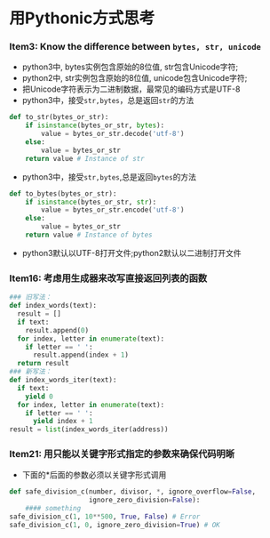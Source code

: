 # 用Pythonic方式思考

### Item3: Know the difference between `bytes, str, unicode`
+ python3中, bytes实例包含原始的8位值, str包含Unicode字符;
+ python2中, str实例包含原始的8位值, unicode包含Unicode字符;
+ 把Unicode字符表示为二进制数据，最常见的编码方式是UTF-8
+ python3中，接受`str,bytes`，总是返回`str`的方法
```python
def to_str(bytes_or_str):
    if isinstance(bytes_or_str, bytes):
        value = bytes_or_str.decode('utf-8')
    else:
        value = bytes_or_str
    return value # Instance of str
```
+ python3中，接受`str,bytes`,总是返回`bytes`的方法
```python
def to_bytes(bytes_or_str):
    if isinstance(bytes_or_str, str):
        value = bytes_or_str.encode('utf-8')
    else:
        value = bytes_or_str
    return value # Instance of bytes
```
+ python3默认以UTF-8打开文件;python2默认以二进制打开文件


### Item16: 考虑用生成器来改写直接返回列表的函数
```python
### 旧写法：
def index_words(text):
  result = []
  if text:
    result.append(0)
  for index, letter in enumerate(text):
    if letter == ' ':
      result.append(index + 1)
  return result
### 新写法：
def index_words_iter(text):
  if text:
    yield 0
  for index, letter in enumerate(text):
    if letter == ' ':
      yield index + 1
result = list(index_words_iter(address))
```



### Item21: 用只能以关键字形式指定的参数来确保代码明晰
+ 下面的*后面的参数必须以关键字形式调用
```python
def safe_division_c(number, divisor, *, ignore_overflow=False,
                    ignore_zero_division=False):
    #### something
safe_division_c(1, 10**500, True, False) # Error
safe_division_c(1, 0, ignore_zero_division=True) # OK
```






